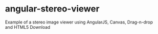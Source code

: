 angular-stereo-viewer
=====================

Example of a stereo image viewer using AngularJS, Canvas, Drag-n-drop and HTML5 Download
